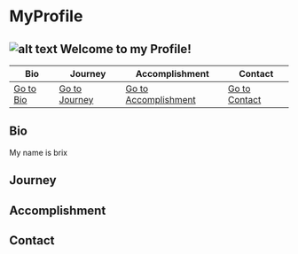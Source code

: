 # MyProfile
![alt text]()
**Welcome to my Profile!**
---
| **Bio** | **Journey** | **Accomplishment** | **Contact** |
| ------- | -----------| ------------------ | ----------- |
| [Go to Bio](#bio) | [Go to Journey](#journey) | [Go to Accomplishment](#accomplishment) | [Go to Contact](#contact) |


## Bio
My name is brix

## Journey

## Accomplishment

## Contact 
